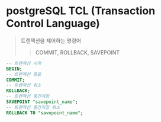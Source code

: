 # postgreSQL TCL (Transaction Control Language)

> 트랜젝션을 제어하는 명령어
>
> > COMMIT, ROLLBACK, SAVEPOINT

```sql
-- 트랜젝션 시작
BEGIN;
-- 트랜젝션 종료
COMMIT;
-- 트랜젝션 취소
ROLLBACK;
-- 트랜젝션 중간저장
SAVEPOINT "savepoint_name";
-- 트랜젝션 중간저장 취소
ROLLBACK TO "savepoint_name";
```
